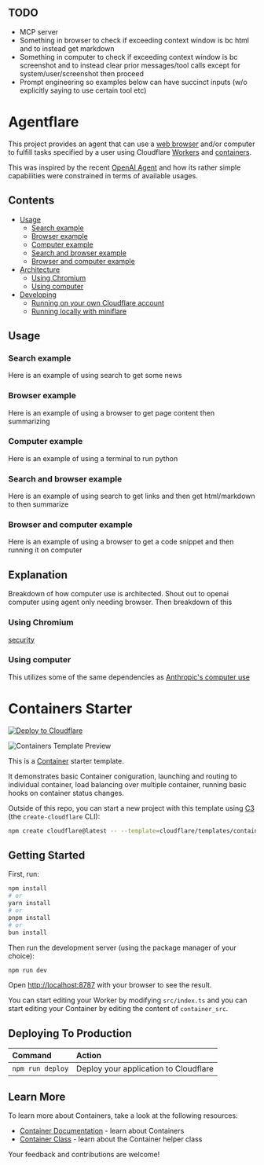 ## TODO

- MCP server
- Something in browser to check if exceeding context window is bc html and to instead get markdown
- Something in computer to check if exceeding context window is bc screenshot and to instead clear prior messages/tool calls except for system/user/screenshot then proceed
- Prompt engineering so examples below can have succinct inputs (w/o explicitly saying to use certain tool etc)

# Agentflare

This project provides an agent that can use a [web browser](#using-chromium) and/or computer to fulfill tasks specified by a user using Cloudflare [Workers](https://developers.cloudflare.com/workers/) and [containers](https://developers.cloudflare.com/containers/).

This was inspired by the recent [OpenAI Agent](https://openai.com/index/introducing-chatgpt-agent/) and how its rather simple capabilities were constrained in terms of available usages.

## Contents

* [Usage](#usage)
  * [Search example](#search-example)
  * [Browser example](#browser-example)
  * [Computer example](#computer-example)
  * [Search and browser example](#search-and-browser-example)
  * [Browser and computer example](#browser-and-computer-example)
* [Architecture](#explanation)
  * [Using Chromium](#using-chromium)
  * [Using computer](#using-computer)
* [Developing](#developing)
  * [Running on your own Cloudflare account](#running-on-your-own-cloudflare-account)
  * [Running locally with miniflare](#running-locally-with-miniflare)

## Usage

### Search example

Here is an example of using search to get some news

### Browser example

Here is an example of using a browser to get page content then summarizing

### Computer example

Here is an example of using a terminal to run python

### Search and browser example

Here is an example of using search to get links and then get html/markdown to then summarize

### Browser and computer example

Here is an example of using a browser to get a code snippet and then running it on computer

## Explanation

Breakdown of how computer use is architected. Shout out to openai computer using agent only needing browser. Then breakdown of this

### Using Chromium

[security](https://chromium-review.googlesource.com/c/chromium/src/+/952522)

### Using computer

This utilizes some of the same dependencies as [Anthropic's computer use](https://github.com/anthropics/anthropic-quickstarts/tree/main/computer-use-demo)

# Containers Starter

[![Deploy to Cloudflare](https://deploy.workers.cloudflare.com/button)](https://deploy.workers.cloudflare.com/?url=https://github.com/cloudflare/templates/tree/main/containers-template)

![Containers Template Preview](https://imagedelivery.net/_yJ02hpOMj_EnGvsU2aygw/5aba1fb7-b937-46fd-fa67-138221082200/public)

<!-- dash-content-start -->

This is a [Container](https://developers.cloudflare.com/containers/) starter template.

It demonstrates basic Container coniguration, launching and routing to individual container, load balancing over multiple container, running basic hooks on container status changes.

<!-- dash-content-end -->

Outside of this repo, you can start a new project with this template using [C3](https://developers.cloudflare.com/pages/get-started/c3/) (the `create-cloudflare` CLI):

```bash
npm create cloudflare@latest -- --template=cloudflare/templates/containers-template
```

## Getting Started

First, run:

```bash
npm install
# or
yarn install
# or
pnpm install
# or
bun install
```

Then run the development server (using the package manager of your choice):

```bash
npm run dev
```

Open [http://localhost:8787](http://localhost:8787) with your browser to see the result.

You can start editing your Worker by modifying `src/index.ts` and you can start
editing your Container by editing the content of `container_src`.

## Deploying To Production

| Command          | Action                                |
| :--------------- | :------------------------------------ |
| `npm run deploy` | Deploy your application to Cloudflare |

## Learn More

To learn more about Containers, take a look at the following resources:

- [Container Documentation](https://developers.cloudflare.com/containers/) - learn about Containers
- [Container Class](https://github.com/cloudflare/containers) - learn about the Container helper class

Your feedback and contributions are welcome!
